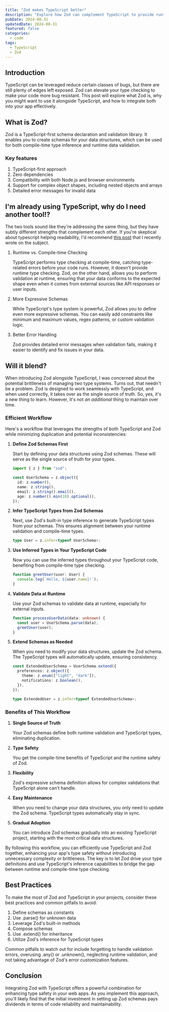 ```yaml
---
title: "Zod makes TypeScript better"
description: "Explore how Zod can complement TypeScript to provide runtime validation and enhanced type safety in your web development projects."
pubDate: 2024-08-31
updatedDate: 2024-08-31
featured: false
categories:
  - code
tags:
  - TypeScript
  - Zod
---
```


## Introduction

TypeScript can be leveraged reduce certain classes of bugs, but there are still
plenty of edges left exposed. Zod can elevate your type checking to make your
code more bug resistant. This post will explore what Zod is, why you might want
to use it alongside TypeScript, and how to integrate both into your app
effectively.

## What is Zod?

Zod is a TypeScript-first schema declaration and validation library. It enables
you to create schemas for your data structures, which can be used for
both compile-time type inference and runtime data validation.

### Key features

1. TypeScript-first approach
2. Zero dependencies
3. Compatibility with both Node.js and browser environments
4. Support for complex object shapes, including nested objects and arrays
5. Detailed error messages for invalid data

## I'm already using TypeScript, why do I need another tool!?

The two tools sound like they're addressing the same thing, but they have subtly
different strengths that complement each other. If you're skeptical about
typescript helping readability, I'd recommend [this
post](/blog/2024-08-24-fancy-types-enable-simple-code) that I recently wrote on the
subject.

1. Runtime vs. Compile-time Checking

   TypeScript performs type checking at compile-time, catching type-related
   errors before your code runs. However, it doesn't provide runtime type
   checking. Zod, on the other hand, allows you to perform validation at
   runtime, ensuring that your data conforms to the expected shape even when it
   comes from external sources like API responses or user inputs.

2. More Expressive Schemas

   While TypeScript's type system is powerful, Zod allows you to define even
   more expressive schemas. You can easily add constraints like minimum and
   maximum values, regex patterns, or custom validation logic.

3. Better Error Handling

   Zod provides detailed error messages when validation fails, making it easier
   to identify and fix issues in your data.

## Will it blend?

When introducing Zod alongside TypeScript, I was concerned about the potential
brittleness of managing two type systems. Turns out, that needn't be a problem.
Zod is designed to work seamlessly with TypeScript, and when used correctly, it
takes over as the single source of truth. So, yes, it's a new thing to learn.
However, it's not _an additional_ thing to maintain over time.

### Efficient Workflow

Here's a workflow that leverages the strengths of both TypeScript and Zod while
minimizing duplication and potential inconsistencies:

1. **Define Zod Schemas First**

   Start by defining your data structures using Zod schemas. These will serve as
   the single source of truth for your types.

   ```typescript
   import { z } from "zod";

   const UserSchema = z.object({
     id: z.number(),
     name: z.string(),
     email: z.string().email(),
     age: z.number().min(18).optional(),
   });
   ```

2. **Infer TypeScript Types from Zod Schemas**

   Next, use Zod's built-in type inference to generate TypeScript types from
   your schemas. This ensures alignment between your runtime validation and
   compile-time types.

   ```typescript
   type User = z.infer<typeof UserSchema>;
   ```

3. **Use Inferred Types in Your TypeScript Code**

   Now you can use the inferred types throughout your TypeScript code,
   benefiting from compile-time type checking.

   ```typescript
   function greetUser(user: User) {
     console.log(`Hello, ${user.name}!`);
   }
   ```

4. **Validate Data at Runtime**

   Use your Zod schemas to validate data at runtime, especially for external
   inputs.

   ```typescript
   function processUserData(data: unknown) {
     const user = UserSchema.parse(data);
     greetUser(user);
   }
   ```

5. **Extend Schemas as Needed**

   When you need to modify your data structures, update the Zod schema. The
   TypeScript types will automatically update, ensuring consistency.

   ```typescript
   const ExtendedUserSchema = UserSchema.extend({
     preferences: z.object({
       theme: z.enum(["light", "dark"]),
       notifications: z.boolean(),
     }),
   });

   type ExtendedUser = z.infer<typeof ExtendedUserSchema>;
   ```

### Benefits of This Workflow

1. **Single Source of Truth**

   Your Zod schemas define both runtime validation
   and TypeScript types, eliminating duplication.

2. **Type Safety**

   You get the compile-time benefits of TypeScript and the
   runtime safety of Zod.

3. **Flexibility**

   Zod's expressive schema definition allows for complex
   validations that TypeScript alone can't handle.

4. **Easy Maintenance**

   When you need to change your data structures, you only
   need to update the Zod schema. TypeScript types automatically stay in sync.

5. **Gradual Adoption**

   You can introduce Zod schemas gradually into an
   existing TypeScript project, starting with the most critical data structures.

By following this workflow, you can efficiently use TypeScript and Zod together,
enhancing your app's type safety without introducing unnecessary complexity or
brittleness. The key is to let Zod drive your type definitions and use
TypeScript's inference capabilities to bridge the gap between runtime and
compile-time type checking.

## Best Practices

To make the most of Zod and TypeScript in your projects, consider these best
practices and common pitfalls to avoid:

1. Define schemas as constants
2. Use .parse() for unknown data
3. Leverage Zod's built-in methods
4. Compose schemas
5. Use .extend() for inheritance
6. Utilize Zod's inference for TypeScript types

Common pitfalls to watch out for include forgetting to handle validation errors,
overusing .any() or .unknown(), neglecting runtime validation, and not taking
advantage of Zod's error customization features.

## Conclusion

Integrating Zod with TypeScript offers a powerful combination for enhancing type
safety in your web apps. As you implement this approach, you'll likely find that
the initial investment in setting up Zod schemas pays dividends in terms of code
reliability and maintainability.
